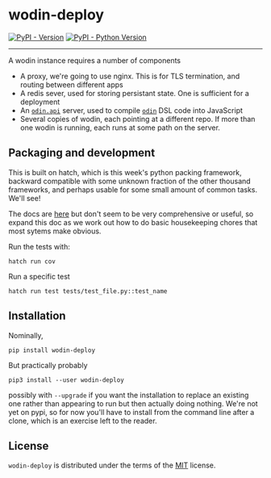 # wodin-deploy

[![PyPI - Version](https://img.shields.io/pypi/v/wodin-deploy.svg)](https://pypi.org/project/wodin-deploy)
[![PyPI - Python Version](https://img.shields.io/pypi/pyversions/wodin-deploy.svg)](https://pypi.org/project/wodin-deploy)

-----

A wodin instance requires a number of components

* A proxy, we're going to use nginx. This is for TLS termination, and routing between different apps
* A redis sever, used for storing persistant state. One is sufficient for a deployment
* An [`odin.api`](https://mrc-ide.github.io/odin.api) server, used to compile [`odin`](https://mrc-ide.github.io/odin) DSL code into JavaScript
* Several copies of wodin, each pointing at a different repo. If more than one wodin is running, each runs at some path on the server.

## Packaging and development

This is built on hatch, which is this week's python packing framework, backward compatible with some unknown fraction of the other thousand frameworks, and perhaps usable for some small amount of common tasks. We'll see!

The docs are [here](https://hatch.pypa.io/latest/build/) but don't seem to be very comprehensive or useful, so expand this doc as we work out how to do basic housekeeping chores that most sytems make obvious.

Run the tests with:

```
hatch run cov
```

Run a specific test

```
hatch run test tests/test_file.py::test_name
```

## Installation

Nominally,

```
pip install wodin-deploy
```

But practically probably

```
pip3 install --user wodin-deploy
```

possibly with `--upgrade` if you want the installation to replace an existing one rather than appearing to run but then actually doing nothing. We're not yet on pypi, so for now you'll have to install from the command line after a clone, which is an exercise left to the reader.

## License

`wodin-deploy` is distributed under the terms of the [MIT](https://spdx.org/licenses/MIT.html) license.
